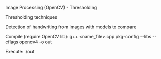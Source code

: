 Image Processing (OpenCV) - Thresholding

Thresholding techniques

Detection of handwriting from images with models to compare

Compile (require OpenCV lib):
g++ <name_file>.cpp pkg-config --libs --cflags opencv4 -o out

Execute:
./out